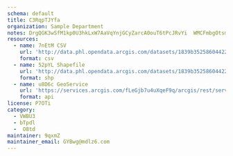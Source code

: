 ```yaml
---
schema: default
title: C3RqpTJYfa 
organization: Sample Department 
notes: DrgQGK3wSfM1kp0U3hkLxW7AaVqYnjGCyZarcA0ouT6tPcJRvYi  WMCFmbgOtsm45ezKdIyfQHloij1L5O68J7x2BhHnRE4Eb98 
resources:
  - name: 7nEtM CSV
    url: 'http://data.phl.opendata.arcgis.com/datasets/1839b35258604422b0b520cbb668df0d_0.csv'
    format: csv
  - name: 52pYL Shapefile
    url: 'http://data.phl.opendata.arcgis.com/datasets/1839b35258604422b0b520cbb668df0d_0.zip'
    format: shp
  - name: u8D6c GeoService
    url: 'https://services.arcgis.com/fLeGjb7u4uXqeF9q/arcgis/rest/services/Air_Monitoring_Stations/FeatureServer/0/query'
    format: api
license: P7OTi 
category:
  - VWBU3 
  - bTpdl 
  -  O8td 
maintainer: 9qxmZ  
maintainer_email: GYBwg@mdlz6.com
---
```

